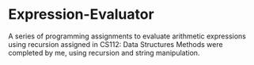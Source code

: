 # Expression-Evaluator
A series of programming assignments to evaluate arithmetic expressions using recursion assigned in CS112: Data Structures
Methods were completed by me, using recursion and string manipulation. 
